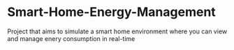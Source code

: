 # Smart-Home-Energy-Management
Project that aims to simulate a smart home environment where you can view and manage enery consumption in real-time
